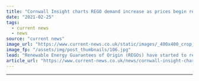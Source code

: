 ```yaml
---
title: "Cornwall Insight charts REGO demand increase as prices begin recovery"
date: "2021-02-25"
tags: 
  - current news
  - news
source: "current news"
image_url: "https://www.current-news.co.uk/static/images/_400x400_crop_center-center/Offshore_Wind_--_Getty.jpg"
image_fp: "/assets/img/post_thumbnails/106.jpg"
lead: "​Renewable Energy Guarantees of Origin (REGOs) have started to recover following the impact of COVID-19, according to Cornwall Insight."
article_url: "https://www.current-news.co.uk/news/cornwall-insight-charts-rego-demand-increase-as-prices-begin-recovery?utm_source=rss-feeds&utm_medium=rss&utm_campaign=rss"
---
```


---
